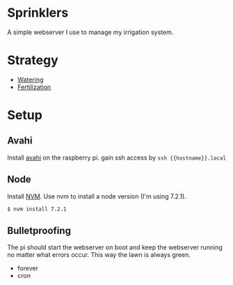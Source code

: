 # Sprinklers
A simple webserver I use to manage my irrigation system.

# Strategy

- [Watering](https://github.com/callahanrts/sprinklers/wiki/Watering)
- [Fertilization](https://github.com/callahanrts/sprinklers/wiki/Fertilization)


# Setup
## Avahi
Install [avahi](http://elinux.org/RPi_Advanced_Setup) on the raspberry pi. gain
ssh access by `ssh {{hostname}}.local`

## Node
Install [NVM](https://github.com/creationix/nvm). Use nvm to install a node
version (I'm using 7.2.1).
```bash
$ nvm install 7.2.1
```

## Bulletproofing
The pi should start the webserver on boot and keep the webserver running no
matter what errors occur. This way the lawn is always green.

- forever
- cron
